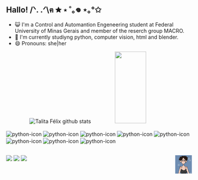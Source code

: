 ## Hallo! /ᐠ. .ᐟ\ฅ ✮ ⋆ ˚｡𖦹 ⋆｡°✩

- 😺 I'm a Control and Automantion Engeneering student at Federal University of Minas Gerais and member of the reserch group MACRO.
- 🌱 I'm currently studiyng python, computer vision, html and blender.
- 😄 Pronouns: she|her

<!-- Profile stats -->

<div align="center">  
  <a href-"https://github.com/TalitaSaphira"></a>
  <img width="49%" height="195px" src="https://github-readme-stats.vercel.app/api?username=TalitaSaphira&show_icons=true&count_private=true&hide_border=true&title_color=4682B4&icon_color=87CEEB&text_color=c9d1d9&bg_color=0d1117" alt="Talita Félix github stats" /> 
  <img width="41%" height="195px" src="https://github-readme-stats.vercel.app/api/top-langs/?username=TalitaSaphira&layout=compact&hide_border=true&title_color=4682B4&text_color=87CEEB&bg_color=0d1117" />
</div>

<!-- Languages icons -->

<div style="display: inline_block"><br>
  <img align="center" alt="python-icon" height="30" width="40" src="https://cdn.jsdelivr.net/gh/devicons/devicon/icons/python/python-original.svg" />  
  <img align="center" alt="python-icon" height="30" width="40" src="https://cdn.jsdelivr.net/gh/devicons/devicon/icons/cplusplus/cplusplus-original.svg" />
  <img align="center" alt="python-icon" height="30" width="40" src="https://cdn.jsdelivr.net/gh/devicons/devicon/icons/c/c-original.svg" />
  <img align="center" alt="python-icon" height="30" width="40" src="https://cdn.jsdelivr.net/gh/devicons/devicon/icons/opencv/opencv-original.svg" /> 
  <img align="center" alt="python-icon" height="30" width="40" src="https://cdn.jsdelivr.net/gh/devicons/devicon/icons/arduino/arduino-original.svg" /> 
  <img align="center" alt="python-icon" height="30" width="40" src="https://cdn.jsdelivr.net/gh/devicons/devicon/icons/php/php-original.svg" />
  <img align="center" alt="python-icon" height="30" width="40" src="https://cdn.jsdelivr.net/gh/devicons/devicon/icons/r/r-original.svg" />
  <img align="center" alt="python-icon" height="30" width="40" src="https://cdn.jsdelivr.net/gh/devicons/devicon/icons/qt/qt-original.svg" /> 
</div>

##

<!-- Social media and gif-->

<div> 
  <a href="https://instagram.com/talita_fl" target="_blank"><img src="https://img.shields.io/badge/-Instagram-%23E4405F?style=for-the-badge&logo=instagram&logoColor=white" target="_blank"></a>
  <a href = "mailto:talitafelixlucio2004@gmail.com"><img src="https://img.shields.io/badge/-Gmail-%23333?style=for-the-badge&logo=gmail&logoColor=red" target="_blank"></a>
  <a href="https://www.linkedin.com/in/talita-f%C3%A9lix-l%C3%BAcio-6aa656201" target="_blank"><img src="https://img.shields.io/badge/-LinkedIn-%230077B5?style=for-the-badge&logo=linkedin&logoColor=white" target="_blank"></a> 
  <img align="right" alt="Rafa-Js" height="50" width="45" src="https://github.com/TalitaSaphira/TalitaSaphira/blob/main/ezgif.com-animated-gif-maker.gif" />
</div>






